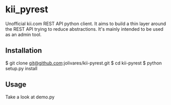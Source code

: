 kii_pyrest
==========

Unofficial kii.com REST API python client.
It aims to build a thin layer around the REST API trying to reduce abstractions.
It's mainly intended to be used as an admin tool.

## Installation

  $ git clone git@github.com:jolivares/kii-pyrest.git
  $ cd kii-pyrest
  $ python setup.py install

## Usage

Take a look at demo.py